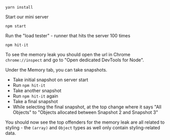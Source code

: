 ```
yarn install
```

Start our mini server

```
npm start
```

Run the "load tester" - runner that hits the server 100 times

```
npm hit-it
```

To see the memory leak you should open the url in Chrome `chrome://inspect` and go to "Open dedicated DevTools for Node".

Under the Memory tab, you can take snapshots.

* Take initial snapshot on server start
* Run `npm hit-it`
* Take another snapshot
* Run `npm hit-it` again
* Take a final snapshot
* While selecting the final snapshot, at the top change where it says "All Objects" to "Objects allocated between Snapshot 2 and Snapshot 3"

You should now see the top offenders for the memory leak are all related to styling - the `(array)` and `Object` types as well only contain styling-related data.
